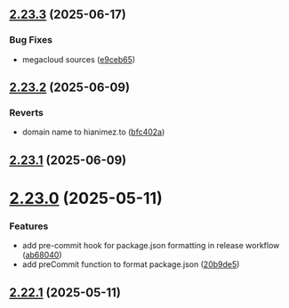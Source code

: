 ## [2.23.3](https://github.com/ghoshRitesh12/aniwatch/compare/v2.23.2...v2.23.3) (2025-06-17)


### Bug Fixes

* megacloud sources ([e9ceb65](https://github.com/ghoshRitesh12/aniwatch/commit/e9ceb65a359ce272ae974c25e7071ffa2d25a0fe))



## [2.23.2](https://github.com/ghoshRitesh12/aniwatch/compare/v2.23.1...v2.23.2) (2025-06-09)


### Reverts

* domain name to hianimez.to ([bfc402a](https://github.com/ghoshRitesh12/aniwatch/commit/bfc402a4ccfb19950e8c8cb06413c14b80c0504e))



## [2.23.1](https://github.com/ghoshRitesh12/aniwatch/compare/v2.23.0...v2.23.1) (2025-06-09)



# [2.23.0](https://github.com/ghoshRitesh12/aniwatch/compare/v2.22.1...v2.23.0) (2025-05-11)


### Features

* add pre-commit hook for package.json formatting in release workflow ([ab68040](https://github.com/ghoshRitesh12/aniwatch/commit/ab680405d767ad175ee5acbcf811cd42fa549920))
* add preCommit function to format package.json ([20b9de5](https://github.com/ghoshRitesh12/aniwatch/commit/20b9de5bc29cd1f3c8a1d80078680e7ae12aeec7))



## [2.22.1](https://github.com/ghoshRitesh12/aniwatch/compare/v2.22.0...v2.22.1) (2025-05-11)



